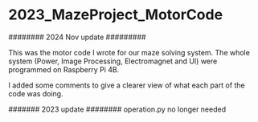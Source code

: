 # 2023_MazeProject_MotorCode

######## 2024 Nov update #########

This was the motor code I wrote for our maze solving system. The whole system (Power, Image Processing, Electromagnet and UI) were programmed on Raspberry Pi 4B.

I added some comments to give a clearer view of what each part of the code was doing.

####### 2023 update ########
operation.py no longer needed

